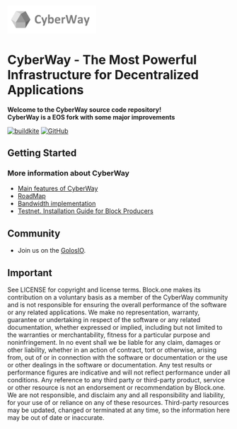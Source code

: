 

<img width="200" src="Logo.jpg" alt="CyberWay Logo" />


# CyberWay - The Most Powerful Infrastructure for Decentralized Applications

**Welcome to the CyberWay source code repository!**  
**CyberWay is a EOS fork with some major improvements**  

[![buildkite](https://badge.buildkite.com/f0940b2380542f6c80c1c01aa773d61c1d3470007fa5b9e6c3.svg?branch=master)](https://buildkite.com/cyberway)
[![GitHub](https://img.shields.io/github/license/goloschain/cyberway.svg)](https://github.com/GolosChain/cyberway/blob/master/LICENSE)

## Getting Started

### More information about CyberWay

  - [Main features of CyberWay](https://steemit.com/cyberway/@golos/cyberway-need-for-new-platform)
  - [RoadMap](https://steemit.com/cyberway/@golos/cyberway-project-roadmap)
  - [Bandwidth implementation](https://docs.google.com/document/d/1Kmlgu8pf8YytpVZajj2Si86ZNegkbZg0QHopdACmv6Q/edit?ts=5cb7079a)
  - [Testnet. Installation Guide for Block Producers](https://github.com/GolosChain/cyberway/blob/master/docs/TestnetBlockProducerHowTo.md)



## Community

* Join us on the [GolosIO](https://golos.io).



## Important

See LICENSE for copyright and license terms. Block.one makes its contribution on a voluntary basis as a member of the CyberWay community and is not responsible for ensuring the overall performance of the software or any related applications. We make no representation, warranty, guarantee or undertaking in respect of the software or any related documentation, whether expressed or implied, including but not limited to the warranties or merchantability, fitness for a particular purpose and noninfringement. In no event shall we be liable for any claim, damages or other liability, whether in an action of contract, tort or otherwise, arising from, out of or in connection with the software or documentation or the use or other dealings in the software or documentation.  Any test results or performance figures are indicative and will not reflect performance under all conditions.  Any reference to any third party or third-party product, service or other resource is not an endorsement or recommendation by Block.one.  We are not responsible, and disclaim any and all responsibility and liability, for your use of or reliance on any of these resources. Third-party resources may be updated, changed or terminated at any time, so the information here may be out of date or inaccurate.

